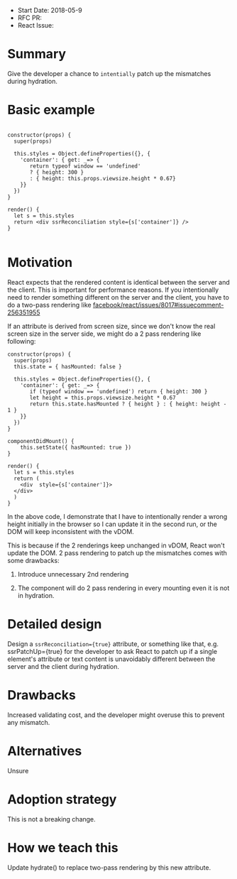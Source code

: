 - Start Date: 2018-05-9
- RFC PR: 
- React Issue:

# Summary

Give the developer a chance to `intentially` patch up the mismatches during hydration.

# Basic example

```

constructor(props) {
  super(props)
  
  this.styles = Object.defineProperties({}, {
    'container': { get: _=> {
       return typeof window == 'undefined'
       ? { height: 300 } 
       : { height: this.props.viewsize.height * 0.67}
    }}
  })
}

render() {
  let s = this.styles
  return <div ssrReconciliation style={s['container']} />
}


```

# Motivation

React expects that the rendered content is identical between the server and the client. This is important for performance reasons. If you intentionally need to render something different on the server and the client, you have to do a two-pass rendering like [facebook/react/issues/8017#issuecomment-256351955](https://github.com/facebook/react/issues/8017#issuecomment-256351955)


If an attribute is derived from screen size, since we don't know the real screen size in the server side, we might do a 2 pass rendering like following:

```
constructor(props) {
  super(props)
  this.state = { hasMounted: false }
  
  this.styles = Object.defineProperties({}, {
    'container': { get: _=> {
       if (typeof window == 'undefined') return { height: 300 }
       let height = this.props.viewsize.height * 0.67
       return this.state.hasMounted ? { height } : { height: height - 1 }
    }}
  })
}

componentDidMount() {
    this.setState({ hasMounted: true })
}

render() {
  let s = this.styles
  return (
    <div  style={s['container']}>
  </div>
  )
}
```

In the above code, I demonstrate that I have to intentionally render a wrong height initially in the browser so I can update it in the second run, or the DOM will keep inconsistent with the vDOM.

This is because if the 2 renderings keep unchanged in vDOM, React won't update the DOM. 2 pass rendering to patch up the mismatches comes with some drawbacks:

1. Introduce unnecessary 2nd rendering

2. The component will do 2 pass rendering in every mounting even it is not in hydration.


# Detailed design

Design a `ssrReconciliation={true}` attribute, or something like that, e.g. ssrPatchUp={true} for the developer to ask React to patch up if a single element's attribute or text content is unavoidably different between the server and the client during hydration.

# Drawbacks

Increased validating cost, and the developer might overuse this to prevent any mismatch.

# Alternatives

Unsure

# Adoption strategy

This is not a breaking change.

# How we teach this

Update hydrate() to replace two-pass rendering by this new attribute.